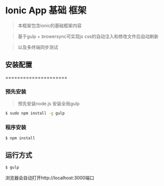 Ionic App 基础 框架
=====================
> 本框架包含ionic的基础框架内容

> 基于gulp + browersync可实现js css的自动注入和修改文件后自动刷新

> 以及多终端同步测试

## 安装配置
=====================
### 预先安装
> 预先安装node.js 
> 安装全局gulp
```bash
$ sudo npm install -g gulp
```

### 程序安装
```bash
$ npm install
```

## 运行方式
```bash
$ gulp
```


浏览器会自动打开http://localhost:3000端口